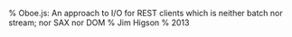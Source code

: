 % Oboe.js: An approach to I/O for REST clients which is neither batch nor stream; nor SAX nor DOM 
% Jim Higson
% 2013